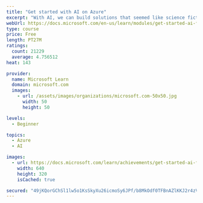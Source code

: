 ```yaml
---
title: "Get started with AI on Azure"
excerpt: "With AI, we can build solutions that seemed like science fiction a short time ago; enabling incredible advances in health care, financial management, environmental protection, and other areas to make a better world for everyone."
webUrl: https://docs.microsoft.com/en-us/learn/modules/get-started-ai-fundamentals/
type: course
price: Free
length: PT27M
ratings:
  count: 21229
  average: 4.756512
heat: 143

provider:
  name: Microsoft Learn
  domain: microsoft.com
  images:
    - url: /assets/images/organizations/microsoft.com-50x50.jpg
      width: 50
      height: 50

levels:
  - Beginner

topics:
  - Azure
  - AI

images:
  - url: https://docs.microsoft.com/learn/achievements/get-started-ai-fundamentals-social.png
    width: 640
    height: 320
    isCached: true

secured: "49jKQorGChSl1lw5o1KsSkyXu26icmoSy6JPf/b8MkOdf0TFBnAZlKKJ2r4zVY1Vw6T+vWdn4dd/FluXrhq1iYB+ItTNmgpkblHvZoFV40oQwixIv1Mw1lL/IU0EclkyVkPS+DWJZHTSexe3J8MRBaA1SsImjK1mdvDD0GRJZ3H+PFDAch2Os3llyIf6DsyieYXIrbys2Q/Dqf7vRfvuDvH0RQn0h5XEuyNwRKltD5bjl9trsBu/28Tfipbj+YZZX8X25Ql11r2anKAHUPXr0shMqWsuUEMvUB2E13pHxmOA9uVIxb+U9vdQrQcle8FIDlLovFbk/GHtKZWB4koxmoCSkAC3JBvZjZPbz1yYz322+GTb4z4DSFNwsoFZkMDpGQdi90yro59RORzoD0Sb/H1yvLKu0X4B2NCPq5t17h3rlvrY+oQhBJoUrR/oi3zG;ZEHU3ONPKUeG9owLhnj3wg=="
---
```


